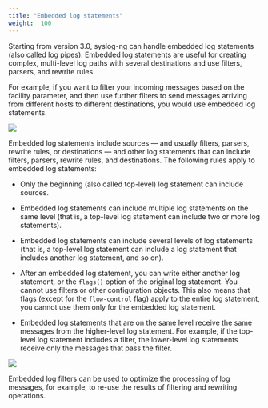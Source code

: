 ```yaml
---
title: "Embedded log statements"
weight:  100
---
```

<!-- DISCLAIMER: This file is based on the syslog-ng Open Source Edition documentation https://github.com/balabit/syslog-ng-ose-guides/commit/2f4a52ee61d1ea9ad27cb4f3168b95408fddfdf2 and is used under the terms of The syslog-ng Open Source Edition Documentation License. The file has been modified by Axoflow. -->

Starting from version 3.0, syslog-ng can handle embedded log statements (also called log pipes). Embedded log statements are useful for creating complex, multi-level log paths with several destinations and use filters, parsers, and rewrite rules.

For example, if you want to filter your incoming messages based on the facility parameter, and then use further filters to send messages arriving from different hosts to different destinations, you would use embedded log statements.

![](../Images/Figures/fig-syslog-ng-embedded-log-statement-2.png)

Embedded log statements include sources — and usually filters, parsers, rewrite rules, or destinations — and other log statements that can include filters, parsers, rewrite rules, and destinations. The following rules apply to embedded log statements:

  - Only the beginning (also called top-level) log statement can include sources.

  - Embedded log statements can include multiple log statements on the same level (that is, a top-level log statement can include two or more log statements).

  - Embedded log statements can include several levels of log statements (that is, a top-level log statement can include a log statement that includes another log statement, and so on).

  - After an embedded log statement, you can write either another log statement, or the `flags()` option of the original log statement. You cannot use filters or other configuration objects. This also means that flags (except for the `flow-control` flag) apply to the entire log statement, you cannot use them only for the embedded log statement.

  - Embedded log statements that are on the same level receive the same messages from the higher-level log statement. For example, if the top-level log statement includes a filter, the lower-level log statements receive only the messages that pass the filter.

![](../Images/Figures/fig-syslog-ng-embedded-log-statement.png)

Embedded log filters can be used to optimize the processing of log messages, for example, to re-use the results of filtering and rewriting operations.
